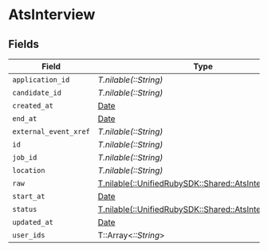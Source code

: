 # AtsInterview


## Fields

| Field                                                                                                | Type                                                                                                 | Required                                                                                             | Description                                                                                          |
| ---------------------------------------------------------------------------------------------------- | ---------------------------------------------------------------------------------------------------- | ---------------------------------------------------------------------------------------------------- | ---------------------------------------------------------------------------------------------------- |
| `application_id`                                                                                     | *T.nilable(::String)*                                                                                | :heavy_minus_sign:                                                                                   | N/A                                                                                                  |
| `candidate_id`                                                                                       | *T.nilable(::String)*                                                                                | :heavy_minus_sign:                                                                                   | N/A                                                                                                  |
| `created_at`                                                                                         | [Date](https://ruby-doc.org/stdlib-2.6.1/libdoc/date/rdoc/Date.html)                                 | :heavy_minus_sign:                                                                                   | N/A                                                                                                  |
| `end_at`                                                                                             | [Date](https://ruby-doc.org/stdlib-2.6.1/libdoc/date/rdoc/Date.html)                                 | :heavy_minus_sign:                                                                                   | N/A                                                                                                  |
| `external_event_xref`                                                                                | *T.nilable(::String)*                                                                                | :heavy_minus_sign:                                                                                   | N/A                                                                                                  |
| `id`                                                                                                 | *T.nilable(::String)*                                                                                | :heavy_minus_sign:                                                                                   | N/A                                                                                                  |
| `job_id`                                                                                             | *T.nilable(::String)*                                                                                | :heavy_minus_sign:                                                                                   | N/A                                                                                                  |
| `location`                                                                                           | *T.nilable(::String)*                                                                                | :heavy_minus_sign:                                                                                   | N/A                                                                                                  |
| `raw`                                                                                                | [T.nilable(::UnifiedRubySDK::Shared::AtsInterviewRaw)](../../models/shared/atsinterviewraw.md)       | :heavy_minus_sign:                                                                                   | N/A                                                                                                  |
| `start_at`                                                                                           | [Date](https://ruby-doc.org/stdlib-2.6.1/libdoc/date/rdoc/Date.html)                                 | :heavy_minus_sign:                                                                                   | N/A                                                                                                  |
| `status`                                                                                             | [T.nilable(::UnifiedRubySDK::Shared::AtsInterviewStatus)](../../models/shared/atsinterviewstatus.md) | :heavy_minus_sign:                                                                                   | N/A                                                                                                  |
| `updated_at`                                                                                         | [Date](https://ruby-doc.org/stdlib-2.6.1/libdoc/date/rdoc/Date.html)                                 | :heavy_minus_sign:                                                                                   | N/A                                                                                                  |
| `user_ids`                                                                                           | T::Array<*::String*>                                                                                 | :heavy_minus_sign:                                                                                   | N/A                                                                                                  |